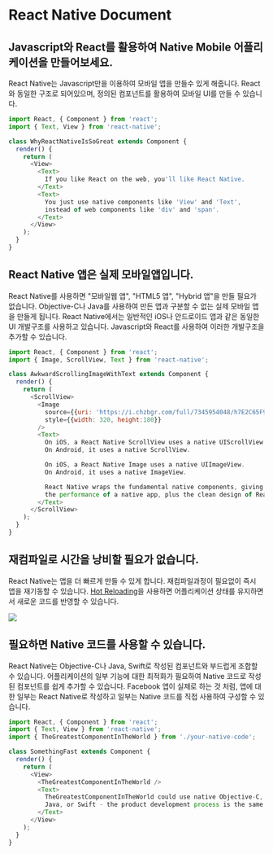 # React Native Document

## Javascript와 React를 활용하여 Native Mobile 어플리케이션을 만들어보세요.

React Native는 Javascript만을 이용하여 모바일 앱을 만들수 있게 해줍니다. React와 동일한 구조로 되어있으며, 정의된 컴포넌트를 활용하여 모바일 UI를 만들 수 있습니다.

```js
import React, { Component } from 'react';
import { Text, View } from 'react-native';

class WhyReactNativeIsSoGreat extends Component {
  render() {
    return (
      <View>
        <Text>
          If you like React on the web, you'll like React Native.
        </Text>
        <Text>
          You just use native components like 'View' and 'Text',
          instead of web components like 'div' and 'span'.
        </Text>
      </View>
    );
  }
}
```

## React Native 앱은 실제 모바일앱입니다.

React Native를 사용하면 "모바일웹 앱", "HTML5 앱", "Hybrid 앱"을 만들 필요가 없습니다. Objective-C나 Java를 사용하여 만든 앱과 구분할 수 없는 실제 모바일 앱을 만들게 됩니다. React Native에서는 일반적인 iOS나 안드로이드 앱과 같은 동일한 UI 개발구조를 사용하고 있습니다. Javascript와 React를 사용하여 이러한 개발구조을 추가할 수 있습니다.

```js
import React, { Component } from 'react';
import { Image, ScrollView, Text } from 'react-native';

class AwkwardScrollingImageWithText extends Component {
  render() {
    return (
      <ScrollView>
        <Image
          source={{uri: 'https://i.chzbgr.com/full/7345954048/h7E2C65F9/'}}
          style={{width: 320, height:180}}
        />
        <Text>
          On iOS, a React Native ScrollView uses a native UIScrollView.
          On Android, it uses a native ScrollView.

          On iOS, a React Native Image uses a native UIImageView.
          On Android, it uses a native ImageView.

          React Native wraps the fundamental native components, giving you
          the performance of a native app, plus the clean design of React.
        </Text>
      </ScrollView>
    );
  }
}
```

## 재컴파일로 시간을 낭비할 필요가 없습니다.

React Native는 앱을 더 빠르게 만들 수 있게 합니다. 재컴파일과정이 필요없이 즉시 앱을 재기동할 수 있습니다. [Hot Reloading](http://facebook.github.io/react-native/blog/2016/03/24/introducing-hot-reloading.html)을 사용하면 어플리케이션 상태를 유지하면서 새로운 코드를 반영할 수 있습니다.

![](https://media.giphy.com/media/13WZniThXy0hSE/giphy.gif)

## 필요하면 Native 코드를 사용할 수 있습니다.

React Native는 Objective-C나 Java, Swift로 작성된 컴포넌트와 부드럽게 조합할 수 있습니다. 어플리케이션의 일부 기능에 대한 최적화가 필요하여 Native 코드로 작성된 컴포넌트를 쉽게 추가할 수 있습니다. Facebook 앱이 실제로 하는 것 처럼, 앱에 대한 일부는 React Native로 작성하고 일부는 Native 코드를 직접 사용하여 구성할 수 있습니다.

```js
import React, { Component } from 'react';
import { Text, View } from 'react-native';
import { TheGreatestComponentInTheWorld } from './your-native-code';

class SomethingFast extends Component {
  render() {
    return (
      <View>
        <TheGreatestComponentInTheWorld />
        <Text>
          TheGreatestComponentInTheWorld could use native Objective-C,
          Java, or Swift - the product development process is the same.
        </Text>
      </View>
    );
  }
}
```